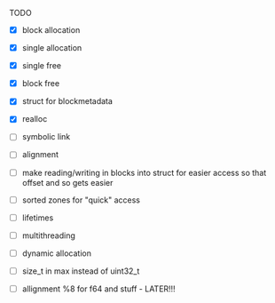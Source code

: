 TODO

- [X] block allocation
- [X] single allocation
- [X] single free
- [X] block free
- [X] struct for blockmetadata 
- [X] realloc

- [ ] symbolic link
- [ ] alignment

- [ ] make reading/writing in blocks into struct for easier access so that offset and so gets easier
- [ ] sorted zones for "quick" access
- [ ] lifetimes
- [ ] multithreading
- [ ] dynamic allocation
- [ ] size_t in max instead of uint32_t
- [ ] allignment %8 for f64 and stuff - LATER!!!
